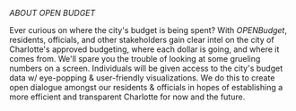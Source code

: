 *ABOUT OPEN BUDGET*

Ever curious on where the city's budget is being spent? With _OPENBudget_, residents, officials, and other stakeholders gain clear intel on the city of Charlotte's approved budgeting, where each dollar is going, and where it comes from. We'll spare you the trouble of looking at some grueling numbers on a screen. Individuals will be given access to the city's budget data w/ eye-popping & user-friendly visualizations. We do this to create open dialogue amongst our residents & officials in hopes of establishing a more efficient and transparent Charlotte for now and the future. 